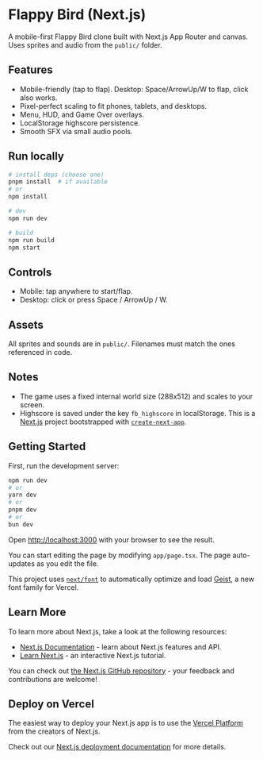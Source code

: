# Flappy Bird (Next.js)

A mobile-first Flappy Bird clone built with Next.js App Router and canvas. Uses sprites and audio from the `public/` folder.

## Features
- Mobile-friendly (tap to flap). Desktop: Space/ArrowUp/W to flap, click also works.
- Pixel-perfect scaling to fit phones, tablets, and desktops.
- Menu, HUD, and Game Over overlays.
- LocalStorage highscore persistence.
- Smooth SFX via small audio pools.

## Run locally

```sh
# install deps (choose one)
pnpm install  # if available
# or
npm install

# dev
npm run dev

# build
npm run build
npm start
```

## Controls
- Mobile: tap anywhere to start/flap.
- Desktop: click or press Space / ArrowUp / W.

## Assets
All sprites and sounds are in `public/`. Filenames must match the ones referenced in code.

## Notes
- The game uses a fixed internal world size (288x512) and scales to your screen.
- Highscore is saved under the key `fb_highscore` in localStorage.
This is a [Next.js](https://nextjs.org) project bootstrapped with [`create-next-app`](https://nextjs.org/docs/app/api-reference/cli/create-next-app).

## Getting Started

First, run the development server:

```bash
npm run dev
# or
yarn dev
# or
pnpm dev
# or
bun dev
```

Open [http://localhost:3000](http://localhost:3000) with your browser to see the result.

You can start editing the page by modifying `app/page.tsx`. The page auto-updates as you edit the file.

This project uses [`next/font`](https://nextjs.org/docs/app/building-your-application/optimizing/fonts) to automatically optimize and load [Geist](https://vercel.com/font), a new font family for Vercel.

## Learn More

To learn more about Next.js, take a look at the following resources:

- [Next.js Documentation](https://nextjs.org/docs) - learn about Next.js features and API.
- [Learn Next.js](https://nextjs.org/learn) - an interactive Next.js tutorial.

You can check out [the Next.js GitHub repository](https://github.com/vercel/next.js) - your feedback and contributions are welcome!

## Deploy on Vercel

The easiest way to deploy your Next.js app is to use the [Vercel Platform](https://vercel.com/new?utm_medium=default-template&filter=next.js&utm_source=create-next-app&utm_campaign=create-next-app-readme) from the creators of Next.js.

Check out our [Next.js deployment documentation](https://nextjs.org/docs/app/building-your-application/deploying) for more details.
